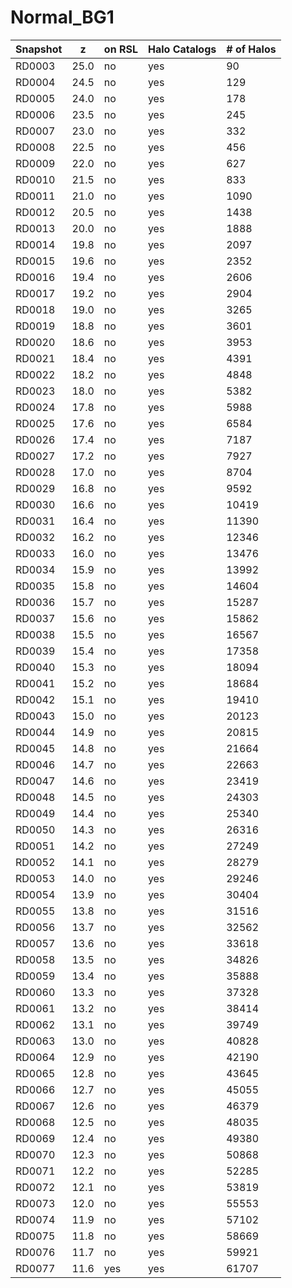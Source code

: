 # Normal_BG1

Snapshot | z | on RSL | Halo Catalogs | # of Halos
---------|---|--------|---------------|-----------
RD0003 | 25.0 | no  | yes | 90
RD0004 | 24.5 | no  | yes | 129
RD0005 | 24.0 | no  | yes | 178
RD0006 | 23.5 | no  | yes | 245
RD0007 | 23.0 | no  | yes | 332
RD0008 | 22.5 | no  | yes | 456
RD0009 | 22.0 | no  | yes | 627
RD0010 | 21.5 | no  | yes | 833
RD0011 | 21.0 | no  | yes | 1090
RD0012 | 20.5 | no  | yes | 1438
RD0013 | 20.0 | no  | yes | 1888
RD0014 | 19.8 | no  | yes | 2097
RD0015 | 19.6 | no  | yes | 2352
RD0016 | 19.4 | no  | yes | 2606
RD0017 | 19.2 | no  | yes | 2904
RD0018 | 19.0 | no  | yes | 3265
RD0019 | 18.8 | no  | yes | 3601
RD0020 | 18.6 | no  | yes | 3953
RD0021 | 18.4 | no  | yes | 4391
RD0022 | 18.2 | no  | yes | 4848
RD0023 | 18.0 | no  | yes | 5382
RD0024 | 17.8 | no  | yes | 5988
RD0025 | 17.6 | no  | yes | 6584
RD0026 | 17.4 | no  | yes | 7187
RD0027 | 17.2 | no  | yes | 7927
RD0028 | 17.0 | no  | yes | 8704
RD0029 | 16.8 | no  | yes | 9592
RD0030 | 16.6 | no  | yes | 10419
RD0031 | 16.4 | no  | yes | 11390
RD0032 | 16.2 | no  | yes | 12346
RD0033 | 16.0 | no  | yes | 13476
RD0034 | 15.9 | no  | yes | 13992
RD0035 | 15.8 | no  | yes | 14604
RD0036 | 15.7 | no  | yes | 15287
RD0037 | 15.6 | no  | yes | 15862
RD0038 | 15.5 | no  | yes | 16567
RD0039 | 15.4 | no  | yes | 17358
RD0040 | 15.3 | no  | yes | 18094
RD0041 | 15.2 | no  | yes | 18684
RD0042 | 15.1 | no  | yes | 19410
RD0043 | 15.0 | no  | yes | 20123
RD0044 | 14.9 | no  | yes | 20815
RD0045 | 14.8 | no  | yes | 21664
RD0046 | 14.7 | no  | yes | 22663
RD0047 | 14.6 | no  | yes | 23419
RD0048 | 14.5 | no  | yes | 24303
RD0049 | 14.4 | no  | yes | 25340
RD0050 | 14.3 | no  | yes | 26316
RD0051 | 14.2 | no  | yes | 27249
RD0052 | 14.1 | no  | yes | 28279
RD0053 | 14.0 | no  | yes | 29246
RD0054 | 13.9 | no  | yes | 30404
RD0055 | 13.8 | no  | yes | 31516
RD0056 | 13.7 | no  | yes | 32562
RD0057 | 13.6 | no  | yes | 33618
RD0058 | 13.5 | no  | yes | 34826
RD0059 | 13.4 | no  | yes | 35888
RD0060 | 13.3 | no  | yes | 37328
RD0061 | 13.2 | no  | yes | 38414
RD0062 | 13.1 | no  | yes | 39749
RD0063 | 13.0 | no  | yes | 40828
RD0064 | 12.9 | no  | yes | 42190
RD0065 | 12.8 | no  | yes | 43645
RD0066 | 12.7 | no  | yes | 45055
RD0067 | 12.6 | no  | yes | 46379
RD0068 | 12.5 | no  | yes | 48035
RD0069 | 12.4 | no  | yes | 49380
RD0070 | 12.3 | no  | yes | 50868
RD0071 | 12.2 | no  | yes | 52285
RD0072 | 12.1 | no  | yes | 53819
RD0073 | 12.0 | no  | yes | 55553
RD0074 | 11.9 | no  | yes | 57102
RD0075 | 11.8 | no  | yes | 58669
RD0076 | 11.7 | no  | yes | 59921
RD0077 | 11.6 | yes | yes | 61707
